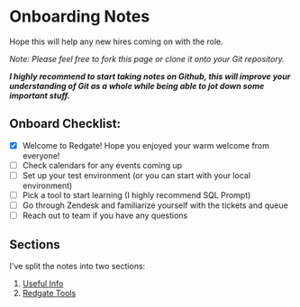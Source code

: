 # Onboarding Notes
Hope this will help any new hires coming on with the role.

*Note: Please feel free to fork this page or clone it onto your Git repository.*

***I highly recommend to start taking notes on Github, this will improve your understanding of Git as a whole while being able to jot down some important stuff.***

## Onboard Checklist:
- [x] Welcome to Redgate! Hope you enjoyed your warm welcome from everyone!
- [ ] Check calendars for any events coming up
- [ ] Set up your test environment (or you can start with your local environment)
- [ ] Pick a tool to start learning (I highly recommend SQL Prompt)
- [ ] Go through Zendesk and familiarize yourself with the tickets and queue
- [ ] Reach out to team if you have any questions

## Sections
I've split the notes into two sections:
1. [Useful Info](https://github.com/daviddang-redgate/my-notes/blob/main/UsefulInfo.md#useful-info)
2. [Redgate Tools](https://github.com/daviddang-redgate/my-notes/blob/main/RedgateTools.md)
